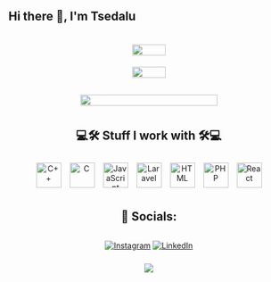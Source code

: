 ## Hi there 👋, I'm Tsedalu

<div style="display: flex; flex-direction: column; align-items: center; text-align: center;">
    <div style="display: flex; justify-content: center; flex-wrap: wrap; margin: 10px 0;">
        <img src="https://github-readme-stats.vercel.app/api?username=TsedexAshu08&show_icons=true&theme=github_dark&&rank_icon=github" style="max-width: 300px; width: 100%; height: auto; margin: 10px;">
        <img src="https://github-readme-stats.vercel.app/api/top-langs/?username=TsedexAshu08&langs_count=10&layout=compact&&theme=github_dark" style="max-width: 300px; width: 100%; height: auto; margin: 10px;">
    </div>
    <img src="https://streak-stats.demolab.com?user=Tsedexashu08&theme=highcontrast&border_radius=5" style="width: 70%; height: auto; margin: 10px;">
    
<h2>💻🛠️ Stuff I work with 🛠️💻</h2>
    <div style="display: flex; justify-content: center; flex-wrap: wrap; gap: 15px; margin: 10px 0;">
        <img src="https://cdn.worldvectorlogo.com/logos/c--4.svg" alt="C++" style="height: 45px; width: 45px;">
        <img src="https://cdn.worldvectorlogo.com/logos/c.svg" alt="C" style="height: 45px; width: 45px;">
        <img src="https://cdn.worldvectorlogo.com/logos/javascript-1.svg" alt="JavaScript" style="height: 45px; width: 45px;">
        <img src="https://cdn.worldvectorlogo.com/logos/laravel-2.svg" alt="Laravel" style="height: 45px; width: 45px;">
        <img src="https://cdn.worldvectorlogo.com/logos/html-1.svg" alt="HTML" style="height: 45px; width: 45px;">
        <img src="https://upload.wikimedia.org/wikipedia/commons/thumb/2/27/PHP-logo.svg/1067px-PHP-logo.svg.png?20180502235434" alt="PHP" style="height: 45px; width: 45px;">
        <img src="https://cdn.worldvectorlogo.com/logos/react-2.svg" alt="React" style="height: 45px; width: 45px;">
    </div>
    
 ## 📱 Socials:
 [![Instagram](https://img.shields.io/badge/Instagram-%23E4405F.svg?logo=Instagram&logoColor=white)](https://instagram.com/TsedaluAshenafi) 
 [![LinkedIn](https://img.shields.io/badge/LinkedIn-%230077B5.svg?logo=linkedin&logoColor=white)](https://linkedin.com/in/tsedalu-ashenafi-6a9a71201)
    
<img src="https://visitcount.itsvg.in/api?id=TsedexAshu08&icon=5&color=0" style="margin-top: 10px;">
</div>

